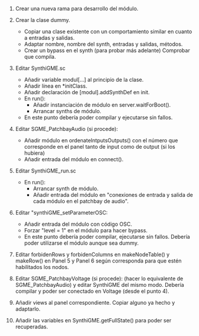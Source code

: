 1. Crear una nueva rama para desarrollo del módulo.

1. Crear la clase dummy. 
	- Copiar una clase existente con un comportamiento similar en cuanto a entradas y salidas. 
	- Adaptar nombre, nombre del synth, entradas y salidas, métodos.
	- Crear un bypass en el synth (para probar más adelante)
	Comprobar que compila.

2. Editar SynthiGME.sc
	- Añadir variable modul[...] al principio de la clase.
	- Añadir línea en *initClass.
	- Añadir declaración de [modul].addSynthDef en init.
	- En run():
		- Añadir instanciación de módulo en server.waitForBoot().
		- Arrancar synths de módulo.
	- En este punto debería poder compilar y ejecutarse sin fallos.
	
3. Editar SGME_PatchbayAudio (si procede):
	- Añadir módulo en ordenateIntputsOutputs() con el número que corresponde en el panel tanto de input como de output (si los hubiera)
	- Añadir entrada del módulo en connect().

4. Editar SynthiGME_run.sc
	- En run():
		- Arrancar synth de módulo.
		- Añadir entrada del módulo en "conexiones de entrada y salida de cada módulo en el patchbay de audio".

5. Editar "synthiGME_setParameterOSC:
	- Añadir entrada del módulo con código OSC.
	- Forzar "level = 1" en el módulo para hacer bypass.
	- En este punto debería poder compilar, ejecutarse sin fallos. Debería poder utilizarse el módulo aunque sea dummy.
	
6. Editar forbidenRows y forbidenColumns en makeNodeTable() y makeRow() en Panel 5 y Panel 6 según corresponda para que estén habilitados los nodos.
	
7. Editar SGME_PatchbayVoltage (si procede): (hacer lo equivalente de SGME_PatchbayAudio) y editar SynthiGME del mismo modo. Debería compilar y poder ser conectado en Voltage (desde el punto 4).

8. Añadir views al panel correspondiente. Copiar alguno ya hecho y adaptarlo.

9. Añadir las variables en SynthiGME.getFullState() para poder ser recuperadas.
	
